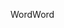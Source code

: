 <span data-ttu-id="46a43-101">Word</span><span class="sxs-lookup"><span data-stu-id="46a43-101">Word</span></span>